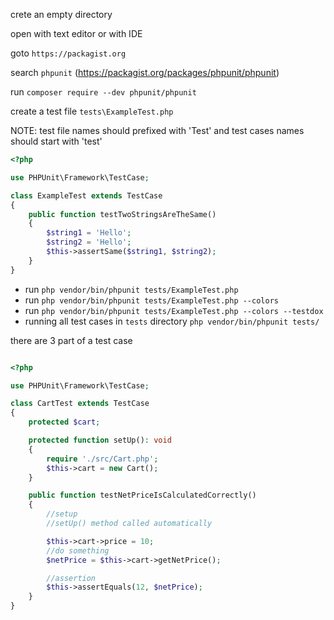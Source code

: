 crete an empty directory

open with text editor or with IDE

goto `https://packagist.org`

search `phpunit` (https://packagist.org/packages/phpunit/phpunit)

run `composer require --dev phpunit/phpunit`

create a test file `tests\ExampleTest.php`

NOTE: test file names should prefixed with 'Test' and test cases names should start with 'test'


```php
<?php

use PHPUnit\Framework\TestCase;

class ExampleTest extends TestCase
{
    public function testTwoStringsAreTheSame()
    {
        $string1 = 'Hello';
        $string2 = 'Hello';
        $this->assertSame($string1, $string2);
    }
}
```

- run `php vendor/bin/phpunit tests/ExampleTest.php`
- run `php vendor/bin/phpunit tests/ExampleTest.php --colors`
- run `php vendor/bin/phpunit tests/ExampleTest.php --colors --testdox`
- running all test cases in `tests` directory `php vendor/bin/phpunit tests/`

there are 3 part of a test case

```php

<?php

use PHPUnit\Framework\TestCase;

class CartTest extends TestCase
{
    protected $cart;

    protected function setUp(): void
    {
        require './src/Cart.php';
        $this->cart = new Cart();
    }

    public function testNetPriceIsCalculatedCorrectly()
    {
        //setup
        //setUp() method called automatically

        $this->cart->price = 10;
        //do something
        $netPrice = $this->cart->getNetPrice();

        //assertion
        $this->assertEquals(12, $netPrice);
    }
}
```